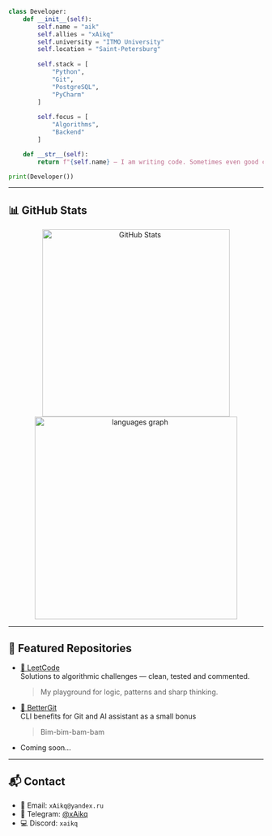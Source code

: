 ```python
class Developer:
    def __init__(self):
        self.name = "aik"
        self.allies = "xAikq"
        self.university = "ITMO University"
        self.location = "Saint-Petersburg"
        
        self.stack = [
            "Python", 
            "Git", 
            "PostgreSQL", 
            "PyCharm"
        ]
        
        self.focus = [
            "Algorithms",
            "Backend"
        ]

    def __str__(self):
        return f"{self.name} — I am writing code. Sometimes even good code."

print(Developer())
```

---

## 📊 GitHub Stats

<p align="center">
  <img src="https://github-readme-stats.vercel.app/api?username=xAikq&show_icons=true&theme=dark&hide_border=true"
       width="370" alt="GitHub Stats" />
  <img src="https://github-readme-stats.vercel.app/api/top-langs/?username=xAikq&layout=compact&langs_count=8&theme=dark&hide_border=true"
       width="400" alt="languages graph" />
</p>

---

## 📂 Featured Repositories

- [🔹 LeetCode](https://github.com/xAikq/leetcode)  
    Solutions to algorithmic challenges — clean, tested and commented.  
    > My playground for logic, patterns and sharp thinking.
- [🔹 BetterGit](https://github.com/xAikq/bettergit)  
    CLI benefits for Git and AI assistant as a small bonus
    > Bim-bim-bam-bam
- Coming soon...

---

## 📬 Contact

- 📧 Email: `xAikq@yandex.ru`
- 💬 Telegram: [@xAikq](https://t.me/xAikq)
- 💻 Discord: `xaikq`
